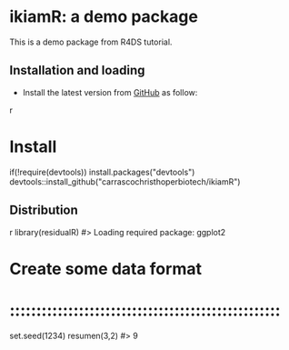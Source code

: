 ikiamR: a demo package
===============================================

This is a demo package from R4DS tutorial.


Installation and loading
------------------------

-   Install the latest version from [GitHub](https://github.com/gualapuromoises/residualR) as follow:

 r
# Install
if(!require(devtools)) install.packages("devtools")
devtools::install_github("carrascochristhoperbiotech/ikiamR")


Distribution
------------

 r
library(residualR)
#> Loading required package: ggplot2
# Create some data format
# :::::::::::::::::::::::::::::::::::::::::::::::::::
set.seed(1234)
resumen(3,2)
#> 9
